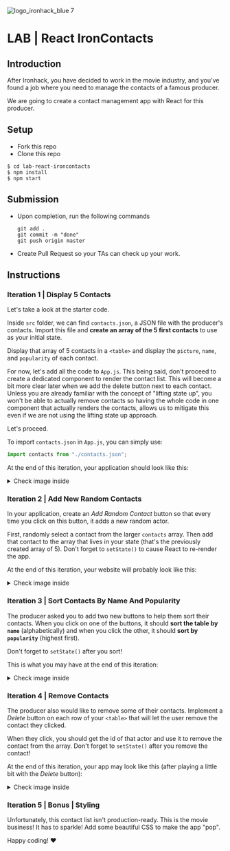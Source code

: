 ![logo_ironhack_blue 7](https://user-images.githubusercontent.com/23629340/40541063-a07a0a8a-601a-11e8-91b5-2f13e4e6b441.png)

# LAB | React IronContacts

## Introduction

After Ironhack, you have decided to work in the movie industry, and you've found a job where you need to manage the contacts of a famous producer.

We are going to create a contact management app with React for this producer.

## Setup

- Fork this repo
- Clone this repo

```shell
$ cd lab-react-ironcontacts
$ npm install
$ npm start
```

## Submission

- Upon completion, run the following commands

  ```
  git add .
  git commit -m "done"
  git push origin master
  ```

- Create Pull Request so your TAs can check up your work.

## Instructions

### Iteration 1 | Display 5 Contacts

Let's take a look at the starter code.

Inside `src` folder, we can find `contacts.json`, a JSON file with the producer's contacts. Import this file and **create an array of the 5 first contacts** to use as your initial state.

Display that array of 5 contacts in a `<table>` and display the `picture`, `name`, and `popularity` of each contact.

For now, let's add all the code to `App.js`. This being said, don't proceed to create a dedicated component to render the contact list. This will become a bit more clear later when we add the delete button next to each contact. Unless you are already familiar with the concept of "lifting state up", you won't be able to actually remove contacts so having the whole code in one component that actually renders the contacts, allows us to mitigate this even if we are not using the lifting state up approach.

Let's proceed.

To import `contacts.json` in `App.js`, you can simply use:

```js
import contacts from "./contacts.json";
```

At the end of this iteration, your application should look like this:

<details>
  <summary> Check image inside </summary>

![Screenshot](https://i.imgur.com/fPuwZXv.png)

</details>

### Iteration 2 | Add New Random Contacts

In your application, create an _Add Random Contact_ button so that every time you click on this button, it adds a new random actor.

First, randomly select a contact from the larger `contacts` array. Then add that contact to the array that lives in your state (that's the previously created array of 5). Don't forget to `setState()` to cause React to re-render the app.

At the end of this iteration, your website will probably look like this:

<details>
  <summary> Check image inside </summary>

![Screenshot](https://i.imgur.com/GuNyYiU.png)

</details>

### Iteration 3 | Sort Contacts By Name And Popularity

The producer asked you to add two new buttons to help them sort their contacts. When you click on one of the buttons, it should **sort the table by `name`** (alphabetically) and when you click the other, it should **sort by `popularity`** (highest first).

Don't forget to `setState()` after you sort!

This is what you may have at the end of this iteration:

<details>
  <summary> Check image inside </summary>

![Screenshot](https://i.imgur.com/vUDGZ7Y.png)

</details>

### Iteration 4 | Remove Contacts

The producer also would like to remove some of their contacts. Implement a _Delete_ button on each row of your `<table>` that will let the user remove the contact they clicked.

When they click, you should get the id of that actor and use it to remove the contact from the array. Don't forget to `setState()` after you remove the contact!

At the end of this iteration, your app may look like this (after playing a little bit with the _Delete_ button):

<details>
  <summary> Check image inside </summary>

![Screenshot](https://i.imgur.com/N3K1K1k.png)

</details>

### Iteration 5 | Bonus | Styling

Unfortunately, this contact list isn't production-ready. This is the movie business! It has to sparkle! Add some beautiful CSS to make the app "pop".

Happy coding! :heart:
